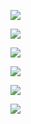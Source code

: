 

![](https://gitee.com/hxc8/images7/raw/master/img/202407190810151.jpg)





![](https://gitee.com/hxc8/images7/raw/master/img/202407190810679.jpg)





![](https://gitee.com/hxc8/images7/raw/master/img/202407190810129.jpg)







![](https://gitee.com/hxc8/images7/raw/master/img/202407190811500.jpg)



![](https://gitee.com/hxc8/images7/raw/master/img/202407190811064.jpg)







![](https://gitee.com/hxc8/images7/raw/master/img/202407190811494.jpg)

























